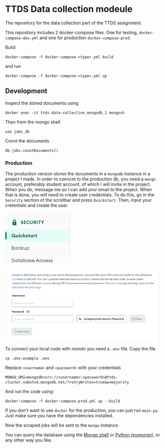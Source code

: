 # TTDS Data collection modeule

The repository for the data collection part of the TTDS assignment. 

This repository includes 2 docker-compose files. One for testing, `docker-compose-dev.yml` and one for production `docker-compose-prod`.

Build
```
docker-compose -f docker-compose-<type>.yml build
```

and run

```
docker-compose -f docker-compose-<type>.yml up
```

## Development

Inspect the stored documents using

```
docker exec -it ttds-data-collection_mongodb_1 mongosh
```

Then from the mongo shell

```
use jobs_db
```

Connt the documents

```
db.jobs.countDocuments()
```

### Production

The production version stores the documents in a `mongodb` instance in a project I made. In order to conncet to the production db, you need a `mongo` account, preferably student account, of which I will invite in the project. When you do, message me so I can add your email to the project. When that is done, you will need to create user credentials. To do this, go in the `Security` section of the scrollbar and press `Quickstart`. Then, input your cretentials and create the user.

![alt text](docs/create_credentals_quickstart.png)

![alt text](docs/create_credentals.png)

To connect your local code with mondo you need a `.env` file. Copy the file

```
cp .env.example .env
```

Replace `<username>` and `<password>` with your credentials
```
MONGO_URI=mongodb+srv://<username>:<password>@ttds-cluster.vubotvd.mongodb.net/?retryWrites=true&w=majority
```

And run the code using:
```
docker-compose -f docker-compose-prod.yml up --build
```

If you don't want to use `docker` for the production, you can just run `main.py`. Just make sure you have the dependencies installed. 

Now the scraped jobs will be sent to the `mongo` instance.

You can query the database using the [Mongo shell](https://www.mongodb.com/docs/mongodb-shell/) or [Python (pymongo)](https://www.mongodb.com/docs/drivers/pymongo/), or any other way you like.